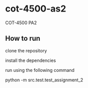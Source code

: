 # cot-4500-as2
COT-4500 PA2


## How to run 

clone the repository

install the dependencies

run using the following command

python -m src.test.test_assignment_2